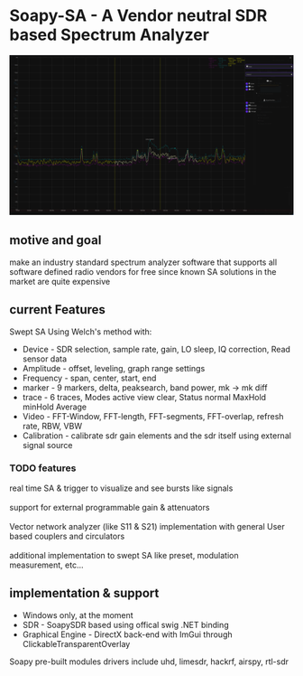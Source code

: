 # Soapy-SA - A Vendor neutral SDR based Spectrum Analyzer
![Spectrum Image](ui.png)

## motive and goal
make an industry standard spectrum analyzer software
that supports all software defined radio vendors for free
since known SA solutions in the market are quite expensive

## current Features
Swept SA Using Welch's method with:
- Device - SDR selection, sample rate, gain, LO sleep, IQ correction, Read sensor data
- Amplitude - offset, leveling, graph range settings
- Frequency - span, center, start, end
- marker - 9 markers, delta, peaksearch, band power, mk -> mk diff
- trace - 6 traces, Modes active view clear, Status normal MaxHold minHold Average
- Video - FFT-Window, FFT-length, FFT-segments, FFT-overlap, refresh rate, RBW, VBW 
- Calibration - calibrate sdr gain elements and the sdr itself using  external signal source

### TODO features
real time SA & trigger to visualize and see bursts like signals
<br>
<br>
support for external programmable gain & attenuators
<br>
<br>
Vector network analyzer (like S11 & S21) implementation with general User based couplers and circulators
<br>
<br>
additional implementation to swept SA like preset, modulation measurement, etc...

## implementation & support
- Windows only, at the moment
- SDR - SoapySDR based using offical swig .NET binding
- Graphical Engine - DirectX back-end with ImGui through ClickableTransparentOverlay

Soapy pre-built modules drivers include uhd, limesdr, hackrf, airspy, rtl-sdr